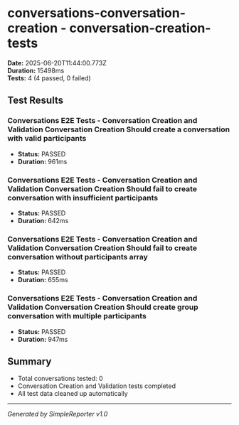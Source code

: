 # conversations-conversation-creation - conversation-creation-tests

**Date:** 2025-06-20T11:44:00.773Z  
**Duration:** 15498ms  
**Tests:** 4 (4 passed, 0 failed)

## Test Results


### Conversations E2E Tests - Conversation Creation and Validation Conversation Creation Should create a conversation with valid participants
- **Status:** PASSED
- **Duration:** 961ms



### Conversations E2E Tests - Conversation Creation and Validation Conversation Creation Should fail to create conversation with insufficient participants
- **Status:** PASSED
- **Duration:** 642ms



### Conversations E2E Tests - Conversation Creation and Validation Conversation Creation Should fail to create conversation without participants array
- **Status:** PASSED
- **Duration:** 655ms



### Conversations E2E Tests - Conversation Creation and Validation Conversation Creation Should create group conversation with multiple participants
- **Status:** PASSED
- **Duration:** 947ms



## Summary

- Total conversations tested: 0
- Conversation Creation and Validation tests completed
- All test data cleaned up automatically

---
*Generated by SimpleReporter v1.0*
